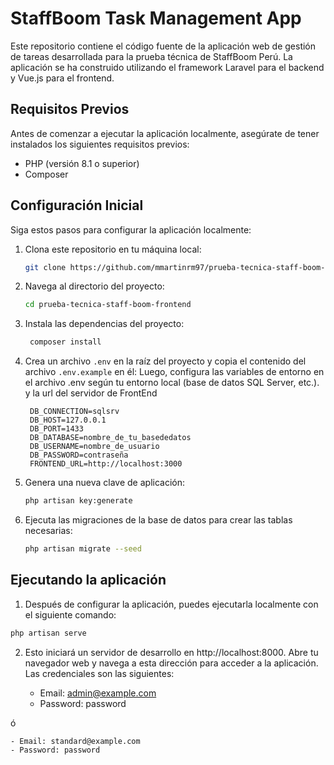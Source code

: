 # StaffBoom Task Management App

Este repositorio contiene el código fuente de la aplicación web de gestión de tareas desarrollada para la prueba técnica
de StaffBoom Perú. La aplicación se ha construido utilizando el framework Laravel para el backend y Vue.js para el
frontend.

## Requisitos Previos

Antes de comenzar a ejecutar la aplicación localmente, asegúrate de tener instalados los siguientes requisitos previos:

- PHP (versión 8.1 o superior)
- Composer

## Configuración Inicial

Siga estos pasos para configurar la aplicación localmente:

1. Clona este repositorio en tu máquina local:

   ```bash
   git clone https://github.com/mmartinrm97/prueba-tecnica-staff-boom-frontend.git
    ```

2. Navega al directorio del proyecto:

   ```bash
   cd prueba-tecnica-staff-boom-frontend
   ```

3. Instala las dependencias del proyecto:

   ```bash
    composer install
    ```

4. Crea un archivo `.env` en la raíz del proyecto y copia el contenido del archivo `.env.example` en él:
   Luego, configura las variables de entorno en el archivo .env según tu entorno local (base de datos SQL Server, etc.). y la url del servidor de FrontEnd

   ```dotenv
    DB_CONNECTION=sqlsrv
    DB_HOST=127.0.0.1
    DB_PORT=1433
    DB_DATABASE=nombre_de_tu_basededatos
    DB_USERNAME=nombre_de_usuario
    DB_PASSWORD=contraseña
    FRONTEND_URL=http://localhost:3000
   ```


5. Genera una nueva clave de aplicación:

   ```bash
   php artisan key:generate
   ```

6. Ejecuta las migraciones de la base de datos para crear las tablas necesarias:

   ```bash
   php artisan migrate --seed
   ```

## Ejecutando la aplicación

1. Después de configurar la aplicación, puedes ejecutarla localmente con el siguiente comando:

```bash
php artisan serve
```

2. Esto iniciará un servidor de desarrollo en http://localhost:8000. Abre tu navegador web y navega a esta dirección para
acceder a la aplicación. Las credenciales son las siguientes:


    - Email: admin@example.com
    - Password: password

ó

    - Email: standard@example.com
    - Password: password


